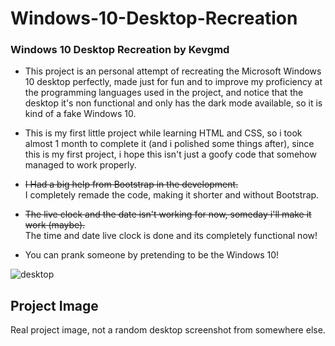 # Windows-10-Desktop-Recreation
### Windows 10 Desktop Recreation by Kevgmd

- This project is an personal attempt of recreating the Microsoft Windows 10 desktop perfectly, made just for fun and to improve my proficiency at the programming languages used in the project, and notice that the desktop it's non functional and only has the dark mode available, so it is kind of a fake Windows 10.

- This is my first little project while learning HTML and CSS, so i took almost 1 month to complete it (and i polished some things after), since this is my first project, i hope this isn't just a goofy code that somehow managed to work properly.

- ~~I Had a big help from Bootstrap in the development.~~ <br>I completely remade the code, making it shorter and without Bootstrap.

- ~~The live clock and the date isn't working for now, someday i'll make it work (maybe).~~ <br> The time and date live clock is done and its completely functional now!

- You can prank someone by pretending to be the Windows 10!

![desktop](https://github.com/Kevgmd/Windows-10-Desktop-Recreation/assets/140569159/6e967251-07d0-4a54-950b-3039fd038c17)

## Project Image


Real project image, not a random desktop screenshot from somewhere else.
